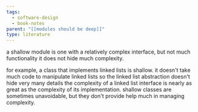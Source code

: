 ```yaml
---
tags:
  - software-design
  - book-notes
parent: "[[modules should be deep]]"
type: literature
---
```

a shallow module is one with a relatively complex interface, but not much functionality it does not hide much complexity.

for example, a class that implements linked lists is shallow. it doesn't take much code to manipulate linked lists so the linked list abstraction doesn't hide very many details the complexity of a linked list interface is nearly as great as the complexity of its implementation. shallow classes are sometimes unavoidable, but they don't provide help much in managing complexity.
